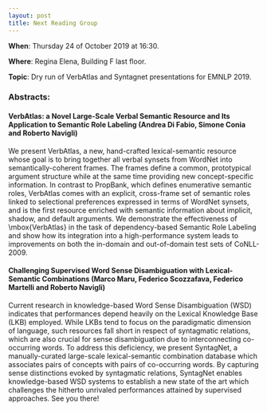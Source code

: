 ```yaml
---
layout: post
title: Next Reading Group
---
```


**When**:  Thursday 24 of October 2019 at 16:30.

**Where**: Regina Elena, Building F last floor.

**Topic**: Dry run of VerbAtlas and Syntagnet presentations for EMNLP 2019.
   
### Abstracts: 
#### VerbAtlas: a Novel Large-Scale Verbal Semantic Resource and Its Application to Semantic Role Labeling (Andrea Di Fabio, Simone Conia and Roberto Navigli)
We present VerbAtlas, a new, hand-crafted lexical-semantic resource whose goal is to bring together all verbal synsets from WordNet into semantically-coherent frames. The frames define a common, prototypical argument structure while at the same time providing new concept-specific information. In contrast to PropBank, which defines enumerative semantic roles, VerbAtlas comes with an explicit, cross-frame set of semantic roles linked to selectional preferences expressed in terms of WordNet synsets, and is the first resource enriched with semantic information about implicit, shadow, and default arguments.
  We demonstrate the effectiveness of \mbox{VerbAtlas} in the task of dependency-based Semantic Role Labeling and show how its integration into a high-performance system leads to improvements on both the in-domain and out-of-domain test sets of CoNLL-2009.
  
#### Challenging Supervised Word Sense Disambiguation with Lexical-Semantic Combinations (Marco Maru, Federico Scozzafava, Federico Martelli and Roberto Navigli)
Current research in knowledge-based Word Sense Disambiguation (WSD) indicates that performances depend heavily on the Lexical Knowledge Base (LKB) employed. While LKBs tend to focus on the paradigmatic dimension of language, such resources fall short in respect of syntagmatic relations, which are also crucial for sense disambiguation due to interconnecting co-occurring words. To address this deficiency, we present SyntagNet, a manually-curated large-scale lexical-semantic combination database which associates pairs of concepts with pairs of co-occurring words. By capturing sense distinctions evoked by syntagmatic relations, SyntagNet enables knowledge-based WSD systems to establish a new state of the art which challenges the hitherto unrivaled performances attained by supervised approaches.
See you there!